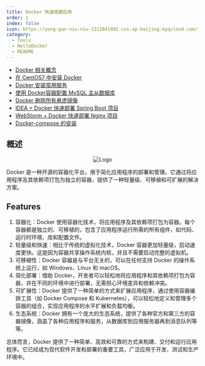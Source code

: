 ```yaml
---
title: Docker 快速搭建应用
order: 1
index: false
icon: https://yong-gan-niu-niu-1311841992.cos.ap-beijing.myqcloud.com/images/docker.svg
category:
  - Tools
  - HelloDocker
  - README
---
```


- [Docker 相关概念](docker-01.md)
- [在 CentOS7 中安装 Docker](docker-01.md)
- [Docker 安装常用服务](docker-03.md)
- [使用 Docker容器配置 MySQL 主从数据库](docker-04.md)
- [Docker 删除所有悬虚镜像](docker-05.md)
- [IDEA + Docker 快速部署 Spring Boot 项目](docker-06.md)
- [WebStorm + Docker 快速部署 Nginx 项目](docker-07.md)
- [Docker-compose 的安装](docker-08.md)

## 概述

<div align="center">
    <img src="https://yong-gan-niu-niu-1311841992.cos.ap-beijing.myqcloud.com/images/Docker.svg" alt="Logo">
</div>

Docker 是一种开源的容器化平台，用于简化应用程序的部署和管理。它通过将应用程序及其依赖项打包为独立的容器，提供了一种轻量级、可移植和可扩展的解决方案。

## Features

1. 容器化：Docker 使用容器化技术，将应用程序及其依赖项打包为容器。每个容器都是独立的、可移植的，包含了应用程序运行所需的所有组件，如代码、运行时环境、库和配置文件。
2. 轻量级和快速：相比于传统的虚拟化技术，Docker 容器更加轻量级，启动速度更快。这是因为容器共享操作系统内核，并且不需要启动完整的虚拟机。
3. 可移植性：Docker 容器是与平台无关的，可以在任何支持 Docker 的操作系统上运行，如 Windows、Linux 和 macOS。
4. 简化部署：借助 Docker，开发者可以轻松地将应用程序和其依赖项打包为容器，并在不同的环境中进行部署，无需担心环境差异和依赖冲突。
5. 可扩展性：Docker 提供了一种简单的方式来扩展应用程序，通过使用容器编排工具（如 Docker Compose 和 Kubernetes），可以轻松地定义和管理多个容器的组合，实现应用程序的水平扩展和负载均衡。
6. 生态系统：Docker 拥有一个庞大的生态系统，提供了各种官方和第三方的容器镜像，涵盖了各种应用程序和服务，从数据库到应用服务器再到消息队列等等。

总体而言，Docker 提供了一种简单、高效和可靠的方式来构建、交付和运行应用程序。它已经成为现代软件开发和部署的重要工具，广泛应用于开发、测试和生产环境中。


